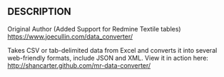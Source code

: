 ## DESCRIPTION
Original Author (Added Support for Redmine Textile tables) https://www.joecullin.com/data_converter/

Takes CSV or tab-delimited data from Excel and converts it into several web-friendly formats, include JSON and XML.
View it in action here: http://shancarter.github.com/mr-data-converter/
